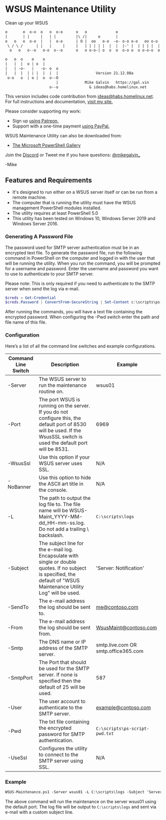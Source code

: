 # WSUS Maintenance Utility

Clean up your WSUS

``` txt
o       o  o-o  o   o  o-o      o   o             o
|       | |     |   | |         |\ /|     o       |
o   o   o  o-o  |   |  o-o      | O |  oo   o-o  -o- o-o o-o   oo o-o   o-o o-o
 \ / \ /      | |   |     |     |   | | | | |  |  |  |-' |  | | | |  | |    |-'
  o   o   o--o   o-o  o--o      o   o o-o-| o  o  o  o-o o  o o-o-o  o  o-o o-o

o   o  o    o    o
|   |  |  o | o  |
|   | -o-   |   -o- o  o
|   |  |  | | |  |  |  |                 Version 21.12.08a
 o-o   o  | o |  o  o--O
                       |            Mike Galvin   https://gal.vin
                    o--o              & ideas@habs.homelinux.net
```

This version includes code contribution from ideas@habs.homelinux.net.
For full instructions and documentation, [visit my site.](https://gal.vin/posts/automate-wsus-maintenance)

Please consider supporting my work:

* Sign up [using Patreon.](https://www.patreon.com/mikegalvin)
* Support with a one-time payment [using PayPal.](https://www.paypal.me/digressive)

WSUS Maintenance Utility can also be downloaded from:

* [The Microsoft PowerShell Gallery](https://www.powershellgallery.com/packages/Wsus-Maintenance)

Join the [Discord](http://discord.gg/5ZsnJ5k) or Tweet me if you have questions: [@mikegalvin_](https://twitter.com/mikegalvin_)

-Mike

## Features and Requirements

* It's designed to run either on a WSUS server itself or can be run from a remote machine.
* The computer that is running the utility must have the WSUS management PowerShell modules installed.
* The utility requires at least PowerShell 5.0
* This utility has been tested on Windows 10, Windows Server 2019 and Windows Server 2016.

### Generating A Password File

The password used for SMTP server authentication must be in an encrypted text file. To generate the password file, run the following command in PowerShell on the computer and logged in with the user that will be running the utility. When you run the command, you will be prompted for a username and password. Enter the username and password you want to use to authenticate to your SMTP server.

Please note: This is only required if you need to authenticate to the SMTP server when send the log via e-mail.

``` powershell
$creds = Get-Credential
$creds.Password | ConvertFrom-SecureString | Set-Content c:\scripts\ps-script-pwd.txt
```

After running the commands, you will have a text file containing the encrypted password. When configuring the -Pwd switch enter the path and file name of this file.

### Configuration

Here’s a list of all the command line switches and example configurations.

| Command Line Switch | Description | Example |
| ------------------- | ----------- | ------- |
| -Server | The WSUS server to run the maintenance routine on. | wsus01 |
| -Port | The port WSUS is running on the server. If you do not configure this, the default port of 8530 will be used. If the WsusSSL switch is used the default port will be 8531. | 6969 |
| -WsusSsl | Use this option if your WSUS server uses SSL. | N/A |
| -NoBanner | Use this option to hide the ASCII art title in the console. | N/A |
| -L | The path to output the log file to. The file name will be WSUS-Maint_YYYY-MM-dd_HH-mm-ss.log. Do not add a trailing \ backslash. | ```C:\scripts\logs``` |
| -Subject | The subject line for the e-mail log. Encapsulate with single or double quotes. If no subject is specified, the default of "WSUS Maintenance Utility Log" will be used. | 'Server: Notification' |
| -SendTo | The e-mail address the log should be sent to. | me@contoso.com |
| -From | The e-mail address the log should be sent from. | WsusMaint@contoso.com |
| -Smtp | The DNS name or IP address of the SMTP server. | smtp.live.com OR smtp.office365.com |
| -SmtpPort | The Port that should be used for the SMTP server. If none is specified then the default of 25 will be used. | 587 |
| -User | The user account to authenticate to the SMTP server. | example@contoso.com |
| -Pwd | The txt file containing the encrypted password for SMTP authentication. | ```C:\scripts\ps-script-pwd.txt``` |
| -UseSsl | Configures the utility to connect to the SMTP server using SSL. | N/A |

### Example

``` txt
WSUS-Maintenance.ps1 -Server wsus01 -L C:\scripts\logs -Subject 'Server: WSUS Maintenance' -SendTo me@contoso.com -From WSUS-Maint@contoso.com -Smtp smtp.outlook.com -User me@contoso.com -Pwd c:\scripts\ps-script-pwd.txt -UseSsl
```

The above command will run the maintenance on the server wsus01 using the default port. The log file will be output to ```C:\scripts\logs``` and sent via e-mail with a custom subject line.
